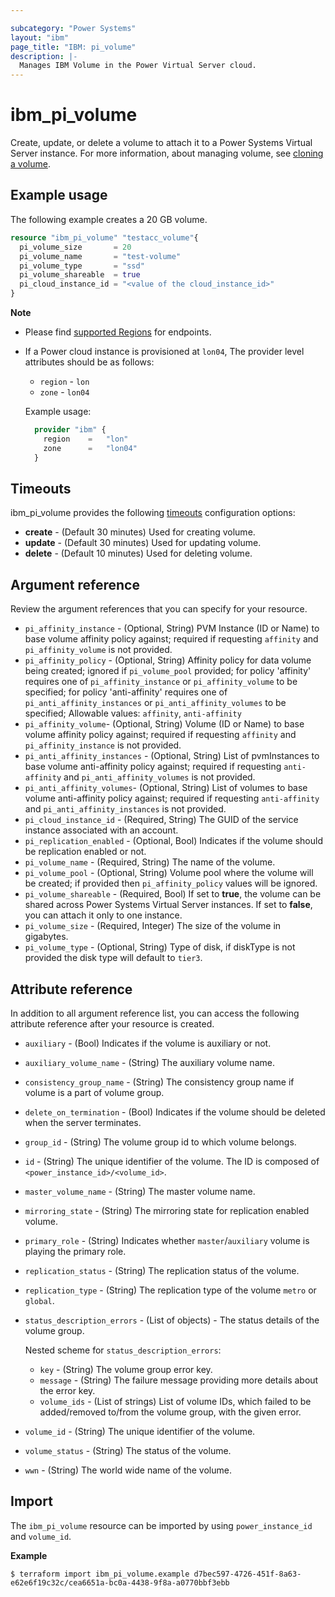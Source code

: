 ```yaml
---

subcategory: "Power Systems"
layout: "ibm"
page_title: "IBM: pi_volume"
description: |-
  Manages IBM Volume in the Power Virtual Server cloud.
---
```


# ibm_pi_volume
Create, update, or delete a volume to attach it to a Power Systems Virtual Server instance. For more information, about managing volume, see [cloning a volume](https://cloud.ibm.com/docs/power-iaas?topic=power-iaas-volume-snapshot-clone#cloning-volume).

## Example usage
The following example creates a 20 GB volume.

```terraform
resource "ibm_pi_volume" "testacc_volume"{
  pi_volume_size       = 20
  pi_volume_name       = "test-volume"
  pi_volume_type       = "ssd"
  pi_volume_shareable  = true
  pi_cloud_instance_id = "<value of the cloud_instance_id>"
}
```

**Note**
* Please find [supported Regions](https://cloud.ibm.com/apidocs/power-cloud#endpoint) for endpoints.
* If a Power cloud instance is provisioned at `lon04`, The provider level attributes should be as follows:
  * `region` - `lon`
  * `zone` - `lon04`

  Example usage:
  
  ```terraform
    provider "ibm" {
      region    =   "lon"
      zone      =   "lon04"
    }
  ```
  
## Timeouts

ibm_pi_volume provides the following [timeouts](https://www.terraform.io/docs/language/resources/syntax.html) configuration options:

- **create** - (Default 30 minutes) Used for creating volume.
- **update** - (Default 30 minutes) Used for updating volume.
- **delete** - (Default 10 minutes) Used for deleting volume.

## Argument reference 
Review the argument references that you can specify for your resource. 

- `pi_affinity_instance` - (Optional, String) PVM Instance (ID or Name) to base volume affinity policy against; required if requesting `affinity` and `pi_affinity_volume` is not provided.
- `pi_affinity_policy` - (Optional, String) Affinity policy for data volume being created; ignored if `pi_volume_pool` provided; for policy 'affinity' requires one of `pi_affinity_instance` or `pi_affinity_volume` to be specified; for policy 'anti-affinity' requires one of `pi_anti_affinity_instances` or `pi_anti_affinity_volumes` to be specified; Allowable values: `affinity`, `anti-affinity`
- `pi_affinity_volume`- (Optional, String) Volume (ID or Name) to base volume affinity policy against; required if requesting `affinity` and `pi_affinity_instance` is not provided.
- `pi_anti_affinity_instances` - (Optional, String) List of pvmInstances to base volume anti-affinity policy against; required if requesting `anti-affinity` and `pi_anti_affinity_volumes` is not provided.
- `pi_anti_affinity_volumes`- (Optional, String) List of volumes to base volume anti-affinity policy against; required if requesting `anti-affinity` and `pi_anti_affinity_instances` is not provided.
- `pi_cloud_instance_id` - (Required, String) The GUID of the service instance associated with an account.
- `pi_replication_enabled` - (Optional, Bool) Indicates if the volume should be replication enabled or not.
- `pi_volume_name` - (Required, String) The name of the volume.
- `pi_volume_pool` - (Optional, String) Volume pool where the volume will be created; if provided then `pi_affinity_policy` values will be ignored.
- `pi_volume_shareable` - (Required, Bool) If set to **true**, the volume can be shared across Power Systems Virtual Server instances. If set to **false**, you can attach it only to one instance. 
- `pi_volume_size`  - (Required, Integer) The size of the volume in gigabytes. 
- `pi_volume_type` - (Optional, String) Type of disk, if diskType is not provided the disk type will default to `tier3`.

## Attribute reference
In addition to all argument reference list, you can access the following attribute reference after your resource is created.

- `auxiliary` - (Bool) Indicates if the volume is auxiliary or not.
- `auxiliary_volume_name` - (String) The auxiliary volume name.
- `consistency_group_name` - (String) The consistency group name if volume is a part of volume group.
- `delete_on_termination` - (Bool) Indicates if the volume should be deleted when the server terminates.
- `group_id` - (String) The volume group id to which volume belongs.
- `id` - (String) The unique identifier of the volume. The ID is composed of `<power_instance_id>/<volume_id>`.
- `master_volume_name` - (String) The master volume name.
- `mirroring_state` - (String) The mirroring state for replication enabled volume.
- `primary_role` - (String) Indicates whether `master`/`auxiliary` volume is playing the primary role.
- `replication_status` - (String) The replication status of the volume.
- `replication_type` - (String) The replication type of the volume `metro` or `global`.
- `status_description_errors` - (List of objects) - The status details of the volume group.

  Nested scheme for `status_description_errors`:
  - `key` - (String) The volume group error key.
  - `message` - (String) The failure message providing more details about the error key.
  - `volume_ids` - (List of strings) List of volume IDs, which failed to be added/removed to/from the volume group, with the given error.
- `volume_id` - (String) The unique identifier of the volume.
- `volume_status` - (String) The status of the volume.
- `wwn` - (String) The world wide name of the volume.

## Import

The `ibm_pi_volume` resource can be imported by using `power_instance_id` and `volume_id`.

**Example**

```
$ terraform import ibm_pi_volume.example d7bec597-4726-451f-8a63-e62e6f19c32c/cea6651a-bc0a-4438-9f8a-a0770bbf3ebb
```
